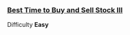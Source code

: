 ### [Best Time to Buy and Sell Stock III](https://leetcode.com/problems/best-time-to-buy-and-sell-stock-iii/)

Difficulty **Easy**
